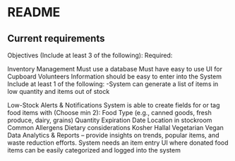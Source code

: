 # README

## Current requirements

Objectives (Include at least 3 of the following):
Required:

Inventory Management
Must use a database
Must have easy to use UI for Cupboard Volunteers
Information should be easy to enter into the System
Include at least 1 of the following: -System can generate a list of items in low quantity and items out of stock

Low-Stock Alerts & Notifications
System is able to create fields for or tag food items with (Choose min 2):
Food Type (e.g., canned goods, fresh produce, dairy, grains)
Quantity
Expiration Date
Location in stockroom
Common Allergens
Dietary considerations
Kosher
Hallal
Vegetarian
Vegan
Data Analytics & Reports – provide insights on trends, popular items, and waste reduction efforts.
System needs an item entry UI where donated food items can be easily categorized and logged into the system